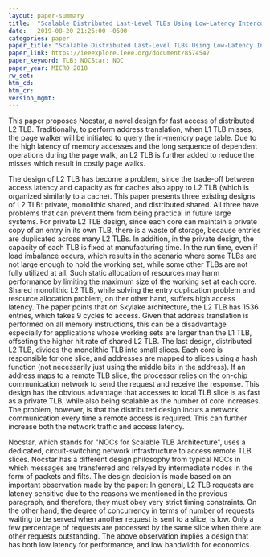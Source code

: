 ```yaml
---
layout: paper-summary
title:  "Scalable Distributed Last-Level TLBs Using Low-Latency Interconnects"
date:   2019-08-20 21:26:00 -0500
categories: paper
paper_title: "Scalable Distributed Last-Level TLBs Using Low-Latency Interconnects"
paper_link: https://ieeexplore.ieee.org/document/8574547
paper_keyword: TLB; NOCStar; NOC
paper_year: MICRO 2018
rw_set: 
htm_cd: 
htm_cr: 
version_mgmt: 
---
```


This paper proposes Nocstar, a novel design for fast access of distributed L2 TLB. Traditionally, to perform address
translation, when L1 TLB misses, the page walker will be initiated to query the in-memory page table. Due to the high
latency of memory accesses and the long sequence of dependent operations during the page walk, an L2 TLB is further 
added to reduce the misses which result in costly page walks. 

The design of L2 TLB has become a problem, since the trade-off between access latency and capacity as for caches
also appy to L2 TLB (which is organized similarly to a cache). This paper presents three existing designs of L2 TLB: private, 
monolithic shared, and distributed shared. All three have problems that can prevent them from being practical in future
large systems. For private L2 TLB design, since each core can maintain a private copy of an entry in its own TLB,
there is a waste of storage, because entries are duplicated across many L2 TLBs. In addition, in the private design,
the capacity of each TLB is fixed at manufacturing time. In the run time, even if load imbalance occurs, which results in
the scenario where some TLBs are not large enough to hold the working set, while some other TLBs are not fully utilized 
at all. Such static allocation of resources may harm performance by limiting the maximum size of the working set at each core.
Shared monolithic L2 TLB, while solving the entry duplication problem and resource allocation problem, on ther other 
hand, suffers high access latency. The paper points that on Skylake architecture, the L2 TLB has 1536 entries, which 
takes 9 cycles to access. Given that address translation is performed on all memory instructions, this can be a disadvantage
especially for applications whose working sets are larger than the L1 TLB, offseting the higher hit rate of shared L2 TLB. 
The last design, distributed L2 TLB, divides the monolithic TLB into small slices. Each core is responsible for one slice, 
and addresses are mapped to slices using a hash function (not necessarily just using the middle bits in the address). If 
an address maps to a remote TLB slice, the processor relies on the on-chip communication network to send the request and 
receive the response. This design has the obvious advantage that accesses to local TLB slice is as fast as a private TLB, 
while also being scalable as the number of core increases. The problem, however, is that the distributed design incurs a 
network communication every time a remote access is required. This can further increase both the network traffic and 
access latency.

Nocstar, which stands for "NOCs for Scalable TLB Architecture", uses a dedicated, circuit-switching network infrastructure 
to access remote TLB slices. Nocstar has a different design philosophy from typical NOCs in which messages are transferred 
and relayed by intermediate nodes in the form of packets and filts. The design decision is made based on an important
observation made by the paper: In general, L2 TLB requests are latency sensitive due to the reasons we mentioned in the 
previous paragraph, and therefore, they must obey very strict timing constraints. On the other hand, the degree of 
concurrency in terms of number of requests waiting to be served when another request is sent to a slice, is low. Only a 
few percentage of requests are processed by the same slice when there are other requests outstanding. The above observation
implies a design that has both low latency for performance, and low bandwidth for economics. 